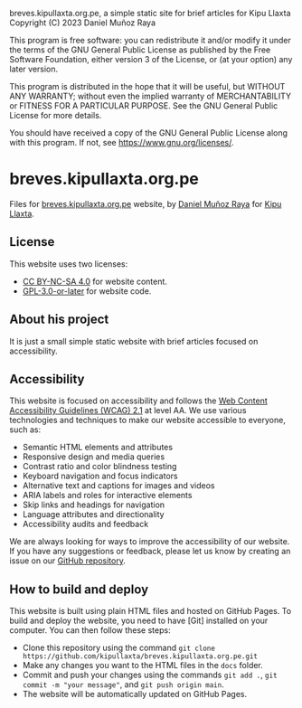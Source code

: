 breves.kipullaxta.org.pe, a simple static site for brief articles for Kipu Llaxta
Copyright (C) 2023 Daniel Muñoz Raya

This program is free software: you can redistribute it and/or modify it under the terms of the GNU General Public License as published by the Free Software Foundation, either version 3 of the License, or (at your option) any later version.

This program is distributed in the hope that it will be useful, but WITHOUT ANY WARRANTY; without even the implied warranty of MERCHANTABILITY or FITNESS FOR A PARTICULAR PURPOSE. See the GNU General Public License for more details.

You should have received a copy of the GNU General Public License along with this program. If not, see <https://www.gnu.org/licenses/>.

# breves.kipullaxta.org.pe

Files for [breves.kipullaxta.org.pe](https://breves.kipullaxta.org.pe) website, by [Daniel Muñoz Raya](https://www.linkedin.com/in/daniel-munoz-raya/) for [Kipu Llaxta](https://kipullaxta.org.pe).

## License

This website uses two licenses:

- [CC BY-NC-SA 4.0](https://creativecommons.org/licenses/by-nc-sa/4.0/deed.en) for website content.
- [GPL-3.0-or-later](https://spdx.org/licenses/GPL-3.0-or-later.html) for website code.

## About his project

It is just a small simple static website with brief articles focused on accessibility.

## Accessibility

This website is focused on accessibility and follows the [Web Content Accessibility Guidelines (WCAG) 2.1](https://www.w3.org/TR/WCAG21/) at level AA. We use various technologies and techniques to make our website accessible to everyone, such as:

- Semantic HTML elements and attributes
- Responsive design and media queries
- Contrast ratio and color blindness testing
- Keyboard navigation and focus indicators
- Alternative text and captions for images and videos
- ARIA labels and roles for interactive elements
- Skip links and headings for navigation
- Language attributes and directionality
- Accessibility audits and feedback

We are always looking for ways to improve the accessibility of our website. If you have any suggestions or feedback, please let us know by creating an issue on our [GitHub repository](https://github.com/kipullaxta/breves.kipullaxta.org.pe/).

## How to build and deploy

This website is built using plain HTML files and hosted on GitHub Pages. To build and deploy the website, you need to have [Git] installed on your computer. You can then follow these steps:

- Clone this repository using the command `git clone https://github.com/kipullaxta/breves.kipullaxta.org.pe.git`
- Make any changes you want to the HTML files in the `docs` folder.
- Commit and push your changes using the commands `git add .`, `git commit -m "your message"`, and `git push origin main`.
- The website will be automatically updated on GitHub Pages.
